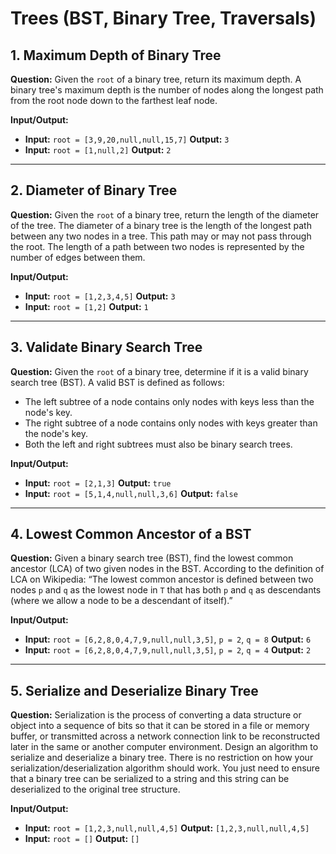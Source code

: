 # Trees (BST, Binary Tree, Traversals)

## 1. Maximum Depth of Binary Tree

**Question:** Given the `root` of a binary tree, return its maximum depth. A binary tree's maximum depth is the number of nodes along the longest path from the root node down to the farthest leaf node.

**Input/Output:**
* **Input:** `root = [3,9,20,null,null,15,7]`
    **Output:** `3`
* **Input:** `root = [1,null,2]`
    **Output:** `2`

---

## 2. Diameter of Binary Tree

**Question:** Given the `root` of a binary tree, return the length of the diameter of the tree. The diameter of a binary tree is the length of the longest path between any two nodes in a tree. This path may or may not pass through the root. The length of a path between two nodes is represented by the number of edges between them.

**Input/Output:**
* **Input:** `root = [1,2,3,4,5]`
    **Output:** `3`
* **Input:** `root = [1,2]`
    **Output:** `1`

---

## 3. Validate Binary Search Tree

**Question:** Given the `root` of a binary tree, determine if it is a valid binary search tree (BST). A valid BST is defined as follows:
* The left subtree of a node contains only nodes with keys less than the node's key.
* The right subtree of a node contains only nodes with keys greater than the node's key.
* Both the left and right subtrees must also be binary search trees.

**Input/Output:**
* **Input:** `root = [2,1,3]`
    **Output:** `true`
* **Input:** `root = [5,1,4,null,null,3,6]`
    **Output:** `false`

---

## 4. Lowest Common Ancestor of a BST

**Question:** Given a binary search tree (BST), find the lowest common ancestor (LCA) of two given nodes in the BST. According to the definition of LCA on Wikipedia: “The lowest common ancestor is defined between two nodes `p` and `q` as the lowest node in `T` that has both `p` and `q` as descendants (where we allow a node to be a descendant of itself).”

**Input/Output:**
* **Input:** `root = [6,2,8,0,4,7,9,null,null,3,5]`, `p = 2`, `q = 8`
    **Output:** `6`
* **Input:** `root = [6,2,8,0,4,7,9,null,null,3,5]`, `p = 2`, `q = 4`
    **Output:** `2`

---

## 5. Serialize and Deserialize Binary Tree

**Question:** Serialization is the process of converting a data structure or object into a sequence of bits so that it can be stored in a file or memory buffer, or transmitted across a network connection link to be reconstructed later in the same or another computer environment. Design an algorithm to serialize and deserialize a binary tree. There is no restriction on how your serialization/deserialization algorithm should work. You just need to ensure that a binary tree can be serialized to a string and this string can be deserialized to the original tree structure.

**Input/Output:**
* **Input:** `root = [1,2,3,null,null,4,5]`
    **Output:** `[1,2,3,null,null,4,5]`
* **Input:** `root = []`
    **Output:** `[]`
